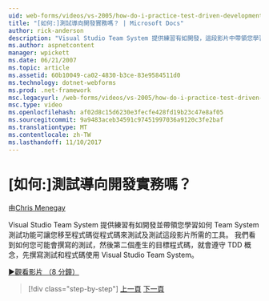 ```yaml
---
uid: web-forms/videos/vs-2005/how-do-i-practice-test-driven-development
title: "[如何:]測試導向開發實務嗎？ | Microsoft Docs"
author: rick-anderson
description: "Visual Studio Team System 提供練習有如開發，這段影片中帶領您學習如何 Team System 測試功能所需的工具..."
ms.author: aspnetcontent
manager: wpickett
ms.date: 06/21/2007
ms.topic: article
ms.assetid: 60b10049-ca02-4830-b3ce-83e9584511d0
ms.technology: dotnet-webforms
ms.prod: .net-framework
msc.legacyurl: /web-forms/videos/vs-2005/how-do-i-practice-test-driven-development
msc.type: video
ms.openlocfilehash: af02d8c15d6230e3fecfe428fd19b23c47e8af05
ms.sourcegitcommit: 9a9483aceb34591c97451997036a9120c3fe2baf
ms.translationtype: MT
ms.contentlocale: zh-TW
ms.lasthandoff: 11/10/2017
---
```

<a name="how-do-i-practice-test-driven-development"></a>[如何:]測試導向開發實務嗎？
====================
由[Chris Menegay](https://twitter.com/CMenegay)

Visual Studio Team System 提供練習有如開發並帶領您學習如何 Team System 測試功能可讓您移至程式碼從程式碼來測試及測試這段影片所需的工具。 我們看到如何您可能會撰寫的測試，然後第二個產生的目標程式碼，就會遵守 TDD 概念，先撰寫測試和程式碼使用 Visual Studio Team System。

[&#9654;觀看影片 （8 分鐘）](https://channel9.msdn.com/Blogs/ASP-NET-Site-Videos/how-do-i-practice-test-driven-development)

>[!div class="step-by-step"]
[上一頁](how-do-i-write-code-more-quickly-with-unit-tests.md)
[下一頁](how-do-i-load-test-a-web-application.md)
